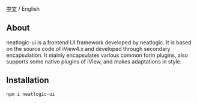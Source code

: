 [中文](README.md) / English

## About
neatlogic-ui is a frontend UI framework developed by neatlogic. It is based on the source code of iView4.x and developed through secondary encapsulation. It mainly encapsulates various common form plugins, also supports some native plugins of iView, and makes adaptations in style.

##  Installation
```npm i neatlogic-ui```
